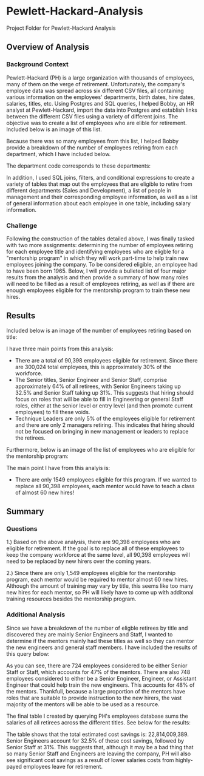 # Pewlett-Hackard-Analysis
Project Folder for Pewlett-Hackard Analysis

## Overview of Analysis

### Background Context
Pewlett-Hackard (PH) is a large organization with thousands of employees, many of them on the verge of retirement. Unfortunately, the company's employee data was spread across six different CSV files, all containing various information on the employees' departments, birth dates, hire dates, salaries, titles, etc. Using Postgres and SQL queries, I helped Bobby, an HR analyst at Pewlett-Hackard, import the data into Postgres and establish links between the different CSV files using a variety of different joins. The objective was to create a list of employees who are elible for retirement. Included below is an image of this list. 

Because there was so many employees from this list, I helped Bobby provide a breakdown of the number of employees retiring from each department, which I have included below.


The department code corresponds to these departments:

In addition, I used SQL joins, filters, and conditional expressions to create a variety of tables that map out the employees that are eligible to retire from different departments (Sales and Development), a list of people in management and their corresponding employee information, as well as a list of general information about each employee in one table, including salary information.

### Challenge
Following the construction of the tables detailed above, I was finally tasked with two more assignments: determining the number of employees retiring for each employee title and identifying employees who are eligble for a "mentorship program" in which they will work part-time to help train new employees joining the company. To be considered eligible, an employee had to have been born 1965. Below, I will provide a bulleted list of four major results from the analysis and then provide a summary of how many roles will need to be filled as a result of employees retiring, as well as if there are enough employees eligible for the mentorship program to train these new hires.

## Results
Included below is an image of the number of employees retiring based on title:

I have three main points from this analysis:
- There are a total of 90,398 employees eligible for retirement. Since there are 300,024 total employees, this is approximately 30% of the workforce.
- The Senior titles, Senior Engineer and Senior Staff, comprise approximately 64% of all retirees, with Senior Engineers taking up 32.5% and Senior Staff taking up 31%. This suggests that hiring should focus on roles that will be able to fill in Engineering or general Staff roles, either at the senior level or entry level (and then promote current employees) to fill these voids. 
- Technique Leaders are only 5% of the employees eligible for retirement and there are only 2 managers retiring. This indicates that hiring should not be focused on bringing in new management or leaders to replace the retirees. 

Furthermore, below is an image of the list of employees who are eligible for the mentorship program:

The main point I have from this analyis is:
- There are only 1549 employees eligible for this program. If we wanted to replace all 90,398 employees, each mentor would have to teach a class of almost 60 new hires! 

## Summary
### Questions
1.) Based on the above analysis, there are 90,398 employees who are eligible for retirement. If the goal is to replace all of these employees to keep the company workforce at the same level, all 90,398 employees will need to be replaced by new hirers over the coming years.

2.) Since there are only 1,549 employees eligible for the mentorship program, each mentor would be required to mentor almost 60 new hires. Although the amount of training may vary by title, this seems like too many new hires for each mentor, so PH will likely have to come up with additonal training resources besides the mentorship program.
### Additional Analysis
Since we have a breakdown of the number of eligble retirees by title and discovered they are mainly Senior Engineers and Staff, I wanted to determine if the mentors mainly had these titles as well so they can mentor the new engineers and general staff members. I have included the results of this query below:

As you can see, there are 724 employees considered to be either Senior Staff or Staff, which accounts for 47% of the mentors. There are also 748 employees considered to either be a Senior Engineer, Engineer, or Assistant Engineer that could help train the new engineers. This accounts for 48% of the mentors. Thankfull, because a large proportion of the mentors have roles that are suitable to provide instruction to the new hirers, the vast majority of the mentors will be able to be used as a resource.


The final table I created by querying PH's employees database sums the salaries of all retirees across the different titles. See below for the results:


The table shows that the total estimated cost savings is: 22,814,009,389. Senior Engineers account for 32.5% of these cost savings, followed by Senior Staff at 31%. This suggests that, although it may be a bad thing that so many Senior Staff and Engineers are leaving the company, PH will also see significant cost savings as a result of lower salaries costs from highly-payed employees leave for retirement. 



